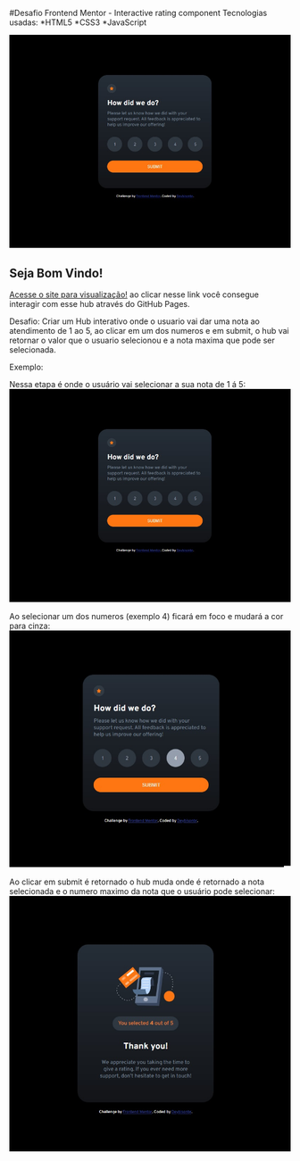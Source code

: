 #Desafio Frontend Mentor - Interactive rating component
Tecnologias usadas:
*HTML5
*CSS3
*JavaScript

![Prévia do hub](./design/preview.jpg)


## Seja Bom Vindo!

[Acesse o site para visualização!](https://deybisonbr.github.io/challenge-Interactive-hub/) ao clicar nesse link você consegue interagir com esse hub através do GitHub Pages.


Desafio: Criar um Hub interativo onde o usuario vai dar uma nota ao atendimento de 1 ao 5, ao clicar em um dos numeros e em submit, o hub vai retornar o valor que
o usuario selecionou e a nota maxima que pode ser selecionada.

Exemplo:

Nessa etapa é onde o usuário vai selecionar a sua nota de 1 á 5:
![Prévia do Hub parte inicial, seleção de notas](./design/preview.jpg)

Ao selecionar um dos numeros (exemplo 4) ficará em foco e mudará a cor para cinza:
![Prévia da nota em foco](./design/select-number.jpg)

Ao clicar em submit é retornado o hub muda onde é retornado a nota selecionada e o numero maximo da nota que o usuário pode selecionar:
![Prévia do retorno da nota!](./design/return-thanks.jpg)
